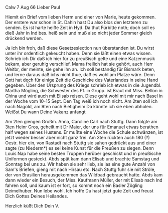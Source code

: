 Calw 7 Aug 66
Lieber Paul

Hiemit ein Brief vom lieben Herm und einer von Marie, heute gekommen. Der erstere war schon in St. Dahin hast Du also blos den letzteren zu senden. Es ist harte heiße Zeit in Hyd. Da thut Fürbitte noth; doch soll es dieß Jahr in Ind bes. heiß sein und muß also nicht jeder Sommer gleich drückend werden.

Ja ich bin froh, daß diese Gesetzeslection nun überstanden ist. Du wirst unter ihr ordentlich gekeucht haben. Denn sie läßt einen etwas wissen. 
Schrieb ich Dir daß ich hier für zu preußisch gelte und eine Katzenmusik bekam, aber geruhig verschlief. Mama freilich hat sie gehört, auch Herr Weitbr, der meinte, sie gehe ihn an. Ich soll beständig für Bismark beten, und lerne daraus daß ichs nicht thue, daß es wohl am Platze wäre. Denn Gott hat doch für einige Zeit die Geschicke des Vaterlandes in seine Hand gegeben. Über den Ursprung des Kriegs schrieb ich etwas in die Jugendbl. 
Martha Mögling, die Schwester des Pf. in Grupp. ist Braut mit Miss. Bellon in China und wird auch mit Elisab reisen. Diese geht wohl mit mir nach Basel in der Woche vom 10-15 Sept. Den Tag weiß ich noch nicht. Am 2ten soll ich nach Nagold, am 9ten nach Bietigheim Da könnte ich sie eben abholen. 
Weißst Du wann Deine Vakanz anfangt

Am 2ten giengen Großm. Anna, Caroline Carl nach Stuttg. Dann folgte am 3ten Heinr Gros, geheilt mit Dr Maier, der uns für Emanuel etwas berathen half wegen seines Hustens. Er mußte eine Woche die Schule schwänzen, ist jetzt wieder besser aber nicht ganz frei. Am 3ten rückten auch 180 (?) Oestr. hier ein, von Rastadt nach Stuttg sie sahen gedrückt aus und einer sagte (zu Niederm*) es sei keine Kunst für die Preußen zu siegen. Denn Louis Nap habe seine besten Truppen herüber geschickt und in preußische Uniformen gesteckt. Abds spät kam dann Elisab und brachte Samstag und Sonntag bei uns zu. Wir haben sie sehr lieb, sie las eine gute Anzahl von Sam's Briefen, gieng mit nach Hirsau etc. Nach Stuttg fuhr sie mit Ströle, der von Brasilien herausgekommen das Wildbad gebraucht hatte. Abds kam dann wieder ein Besuch, der Miss. Kaufmann Müller, der mit Elisab nach Ind fahren soll, und kaum ist er fort, so kommt noch ein Basler Zögling Deimelhuber. 
Nun lebe wohl. Ich hoffe Du hast jetzt gute Zeit und freust Dich Gottes Deines Heilandes.

 Herzlich küßt Dich Dein V.
